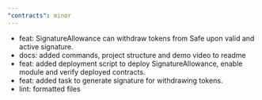 ```yaml
---
"contracts": minor
---
```


- feat: SignatureAllowance can withdraw tokens from Safe upon valid and active signature.
- docs: added commands, project structure and demo video to readme
- feat: added deployment script to deploy SignatureAllowance, enable module and verify deployed contracts.
- feat: added task to generate signature for withdrawing tokens.
- lint: formatted files
